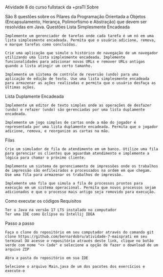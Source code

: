 Atividade 8 do curso fullstack da +praTI
Sobre

São 8 questões sobre os Pilares da Programação Orientada a Objetos (Encapsulamento, Herança, Polimorfismo e Abstração) que devem ser resolvidas em Java.
Questões
Lista Simplesmente Encadeada

    Implemente um gerenciador de tarefas onde cada tarefa é um nó em uma lista simplesmente encadeada. Permita que o usuário adicione, remova, e marque tarefas como concluídas.

    Crie uma aplicação que simule o histórico de navegação de um navegador utilizando uma lista simplesmente encadeada. Implemente funcionalidades para adicionar novas URLs e remover URLs antigas quando a lista atingir um certo tamanho.

    Implemente um sistema de controle de reversão (undo) para uma aplicação de edição de texto. Use uma lista simplesmente encadeada para armazenar as ações realizadas e permita que o usuário desfaça as últimas ações.

Lista Duplamente Encadeada

    Implemente um editor de texto simples onde as operações de desfazer (undo) e refazer (undo) são gerenciadas por uma lista duplamente encadeada.

    Implemente um jogo simples de cartas onde a mão do jogador é representada por uma lista duplamente encadeada. Permita que o jogador adicione, remova, e reorganize as cartas na mão.

Filas

    Crie um simulador de fila de atendimento em um banco. Utilize uma fila para gerenciar os clientes que aguardam atendimento e implemente a lógica para chamar o próximo cliente.

    Implemente um sistema de gerenciamento de impressões onde os trabalhos de impressão são enfileirados e processados na ordem em que chegam. Use uma fila para armazenar os trabalhos de impressão.

    Implemente uma fila que simula a fila de processos prontos para execução em um sistema operacional. Permita que novos processos sejam adicionados e que o processo mais antigo seja removido para execução.

Como executar os códigos
Requisitos

    Ter o Java na versão 17 LTS instalado no computador
    Ter uma IDE como Eclipse ou Intellij IDEA

Passo a passo

    Faça o clone do repositório em seu computador através do comando git clone https://github.com/bernardobru/atividade-7-maisprati em seu terminal OU acesse o repositório através deste link, clique no botão verde com nome "<> Code" e selecione a opção de fazer o download de um arquivo ZIP

    Abra a pasta do repositório em sua IDE

    Selecione o arquivo Main.java de um dos pacotes dos exercícios e execute-o
